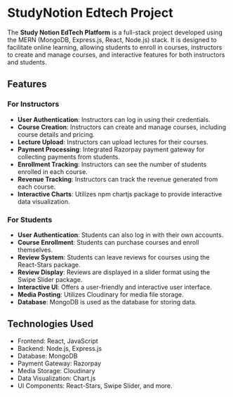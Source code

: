 # StudyNotion Edtech Project

The **Study Notion EdTech Platform** is a full-stack project developed using the MERN (MongoDB, Express.js, React, Node.js) stack. It is designed to facilitate online learning, allowing students to enroll in courses, instructors to create and manage courses, and interactive features for both instructors and students.
<!-- ##LIVE WEBSITE LINK: https://studynotionplatform.vercel.app/ -->

## Features

### For Instructors

- **User Authentication**: Instructors can log in using their credentials.
- **Course Creation**: Instructors can create and manage courses, including course details and pricing.
- **Lecture Upload**: Instructors can upload lectures for their courses.
- **Payment Processing**: Integrated Razorpay payment gateway for collecting payments from students.
- **Enrollment Tracking**: Instructors can see the number of students enrolled in each course.
- **Revenue Tracking**: Instructors can track the revenue generated from each course.
- **Interactive Charts**: Utilizes npm chartjs package to provide interactive data visualization.

### For Students

- **User Authentication**: Students can also log in with their own accounts.
- **Course Enrollment**: Students can purchase courses and enroll themselves.
- **Review System**: Students can leave reviews for courses using the React-Stars package.
- **Review Display**: Reviews are displayed in a slider format using the Swipe Slider package.
- **Interactive UI**: Offers a user-friendly and interactive user interface.
- **Media Posting**: Utilizes Cloudinary for media file storage.
- **Database**: MongoDB is used as the database for storing data.

## Technologies Used

- Frontend: React, JavaScript
- Backend: Node.js, Express.js
- Database: MongoDB
- Payment Gateway: Razorpay
- Media Storage: Cloudinary
- Data Visualization: Chart.js
- UI Components: React-Stars, Swipe Slider, and more.


